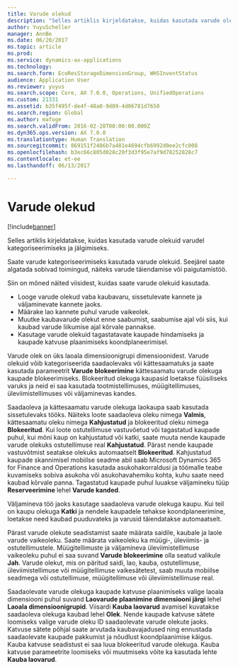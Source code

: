 ```yaml
---
title: Varude olekud
description: "Selles artiklis kirjeldatakse, kuidas kasutada varude olekuid varudel kategoriseerimiseks ja jälgimiseks."
author: YuyuScheller
manager: AnnBe
ms.date: 06/20/2017
ms.topic: article
ms.prod: 
ms.service: dynamics-ax-applications
ms.technology: 
ms.search.form: EcoResStorageDimensionGroup, WHSInventStatus
audience: Application User
ms.reviewer: yuyus
ms.search.scope: Core, AX 7.0.0, Operations, UnifiedOperations
ms.custom: 21331
ms.assetid: b35f495f-de4f-48a0-9d09-4d06781d7650
ms.search.region: Global
ms.author: mafoge
ms.search.validFrom: 2016-02-28T00:00:00.000Z
ms.dyn365.ops.version: AX 7.0.0
ms.translationtype: Human Translation
ms.sourcegitcommit: 869151f2486b7a481e4694cfb6992d0ee2cfc008
ms.openlocfilehash: b3ec66c805d028c20f3d3f95e7af9d78252828c7
ms.contentlocale: et-ee
ms.lasthandoff: 06/13/2017

---
```


# <a name="inventory-statuses"></a>Varude olekud

[!include[banner](../includes/banner.md)]


Selles artiklis kirjeldatakse, kuidas kasutada varude olekuid varudel kategoriseerimiseks ja jälgimiseks.

Saate varude kategoriseerimiseks kasutada varude olekuid. Seejärel saate algatada sobivad toimingud, näiteks varude täiendamise või paigutamistöö. 

Siin on mõned näited viisidest, kuidas saate varude olekuid kasutada.

-   Looge varude olekud vaba kaubavaru, sissetulevate kannete ja väljaminevate kannete jaoks.
-   Määrake lao kannete puhul varude vaikeolek.
-   Muutke kaubavarude olekut enne saabumist, saabumise ajal või siis, kui kaubad varude liikumise ajal kõrvale pannakse.
-   Kasutage varude olekuid tagastatavate kaupade hindamiseks ja kaupade katvuse plaanimiseks koondplaneerimisel.

Varude olek on üks laoala dimensioonigrupi dimensioonidest. Varude olekuid võib kategoriseerida saadaolevaks või kättesaamatuks ja saate kasutada parameetrit **Varude blokeerimine** kättesaamatu varude olekuga kaupade blokeerimiseks. Blokeeritud olekuga kaupasid loetakse füüsiliseks varuks ja neid ei saa kasutada tootmistellimuses, müügitellimuses, üleviimistellimuses või väljaminevas kandes. 

Saadaoleva ja kättesaamatu varude olekuga laokaupa saab kasutada sissetulevaks tööks. Näiteks loote saadaoleva oleku nimega **Valmis**, kättesaamatu oleku nimega **Kahjustatud** ja blokeeritud oleku nimega **Blokeeritud**. Kui loote ostutellimuse vastuvõetud või tagastatud kaupade puhul, kui mõni kaup on kahjustatud või katki, saate muuta nende kaupade varude olekuks ostutellimuse real **Kahjustatud**. Pärast nende kaupade vastuvõtmist seatakse olekuks automaatselt **Blokeeritud**. Kahjustatud kaupade skannimisel mobiilse seadme abil saab Microsoft Dynamics 365 for Finance and Operations kasutada asukohakorraldusi ja töömalle teabe kuvamiseks sobiva asukoha või asukohavahemiku kohta, kuhu saate need kaubad kõrvale panna. Tagastatud kaupade puhul luuakse väljamineku tüüp **Reserveerimine** lehel **Varude kanded**. 

Väljamineva töö jaoks kasutage saadaoleva varude olekuga kaupu. Kui teil on kaupu olekuga **Katki** ja nendele kaupadele tehakse koondplaneerimine, loetakse need kaubad puuduvateks ja varusid täiendatakse automaatselt. 

Pärast varude olekute seadistamist saate määrata saidile, kaubale ja laole varude vaikeoleku. Saate määrata vaikeoleku ka müügi-, üleviimis- ja ostutellimustele. Müügitellimuste ja väljamineva üleviimistellimuse vaikeoleku puhul ei saa suvand **Varude blokeerimine** olla seatud valikule **Jah**. Varude olekut, mis on päritud saidi, lao, kauba, ostutellimuse, üleviimistellimuse või müügitellimuse vaikesätetest, saab muuta mobiilse seadmega või ostutellimuse, müügitellimuse või üleviimistellimuse real. 

Saadaolevate varude olekuga kaupade katvuse plaanimiseks valige laoala dimensiooni puhul suvand **Laovarude plaanimine dimensiooni järgi** lehel **Laoala dimensioonigrupid**. Viisardi **Kauba laovarud** avamisel kuvatakse saadaoleva olekuga kaubad lehel **Olek**. Nende kaupade katvuse sätete loomiseks valige varude oleku ID saadaolevate varude olekute jaoks. Katvuse sätete põhjal saate arvutada kaubavajadused ning ennustada saadaolevate kaupade pakkumist ja nõudlust koondplaanimise käigus. Kauba katvuse seadistust ei saa luua blokeeritud varude olekuga. Kauba katvuse parameetrite loomiseks või muutmiseks võite ka kasutada lehte **Kauba laovarud**.




